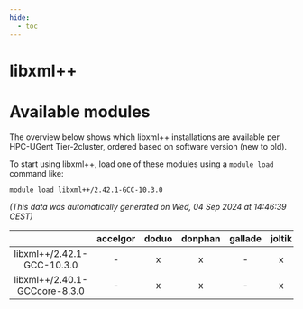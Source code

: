 ```yaml
---
hide:
  - toc
---
```


libxml++
========

# Available modules


The overview below shows which libxml++ installations are available per HPC-UGent Tier-2cluster, ordered based on software version (new to old).

To start using libxml++, load one of these modules using a `module load` command like:

```shell
module load libxml++/2.42.1-GCC-10.3.0
```

*(This data was automatically generated on Wed, 04 Sep 2024 at 14:46:39 CEST)*  

| |accelgor|doduo|donphan|gallade|joltik|shinx|skitty|
| :---: | :---: | :---: | :---: | :---: | :---: | :---: | :---: |
|libxml++/2.42.1-GCC-10.3.0|-|x|x|-|x|-|x|
|libxml++/2.40.1-GCCcore-8.3.0|-|x|x|-|x|-|x|
